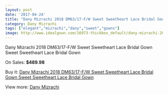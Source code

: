 ```yaml
---
layout: post
date: '2017-04-24'
title: "Dany Mizrachi 2018 DM63/17-F/W Sweet Sweetheart Lace Bridal Gown Sweet Sweetheart Lace Bridal Gown"
category: Dany Mizrachi
tags: ["elegant","mizrachi","dany","sweet","gowns"]
image: http://www.idealgown.com/16973-thickbox_default/dany-mizrachi-2018-dm63-17-f-w-sweet-sweetheart-lace-bridal-gown-sweet-sweetheart-lace-bridal-gown.jpg
---
```

Dany Mizrachi 2018 DM63/17-F/W Sweet Sweetheart Lace Bridal Gown Sweet Sweetheart Lace Bridal Gown

On Sales: **$489.98**
<a href="https://www.idealgown.com/en/dany-mizrachi/6723-dany-mizrachi-2018-dm63-17-f-w-sweet-sweetheart-lace-bridal-gown-sweet-sweetheart-lace-bridal-gown.html"><amp-img layout="responsive" width="600" height="600" src="//www.idealgown.com/16973-thickbox_default/dany-mizrachi-2018-dm63-17-f-w-sweet-sweetheart-lace-bridal-gown-sweet-sweetheart-lace-bridal-gown.jpg" alt="Dany Mizrachi 2018 DM63/17-F/W Sweet Sweetheart Lace Bridal Gown Sweet Sweetheart Lace Bridal Gown 0" /></a>
<a href="https://www.idealgown.com/en/dany-mizrachi/6723-dany-mizrachi-2018-dm63-17-f-w-sweet-sweetheart-lace-bridal-gown-sweet-sweetheart-lace-bridal-gown.html"><amp-img layout="responsive" width="600" height="600" src="//www.idealgown.com/16976-thickbox_default/dany-mizrachi-2018-dm63-17-f-w-sweet-sweetheart-lace-bridal-gown-sweet-sweetheart-lace-bridal-gown.jpg" alt="Dany Mizrachi 2018 DM63/17-F/W Sweet Sweetheart Lace Bridal Gown Sweet Sweetheart Lace Bridal Gown 1" /></a>
<a href="https://www.idealgown.com/en/dany-mizrachi/6723-dany-mizrachi-2018-dm63-17-f-w-sweet-sweetheart-lace-bridal-gown-sweet-sweetheart-lace-bridal-gown.html"><amp-img layout="responsive" width="600" height="600" src="//www.idealgown.com/16975-thickbox_default/dany-mizrachi-2018-dm63-17-f-w-sweet-sweetheart-lace-bridal-gown-sweet-sweetheart-lace-bridal-gown.jpg" alt="Dany Mizrachi 2018 DM63/17-F/W Sweet Sweetheart Lace Bridal Gown Sweet Sweetheart Lace Bridal Gown 2" /></a>
<a href="https://www.idealgown.com/en/dany-mizrachi/6723-dany-mizrachi-2018-dm63-17-f-w-sweet-sweetheart-lace-bridal-gown-sweet-sweetheart-lace-bridal-gown.html"><amp-img layout="responsive" width="600" height="600" src="//www.idealgown.com/16974-thickbox_default/dany-mizrachi-2018-dm63-17-f-w-sweet-sweetheart-lace-bridal-gown-sweet-sweetheart-lace-bridal-gown.jpg" alt="Dany Mizrachi 2018 DM63/17-F/W Sweet Sweetheart Lace Bridal Gown Sweet Sweetheart Lace Bridal Gown 3" /></a>

Buy it: [Dany Mizrachi 2018 DM63/17-F/W Sweet Sweetheart Lace Bridal Gown Sweet Sweetheart Lace Bridal Gown](https://www.idealgown.com/en/dany-mizrachi/6723-dany-mizrachi-2018-dm63-17-f-w-sweet-sweetheart-lace-bridal-gown-sweet-sweetheart-lace-bridal-gown.html "Dany Mizrachi 2018 DM63/17-F/W Sweet Sweetheart Lace Bridal Gown Sweet Sweetheart Lace Bridal Gown")

View more: [Dany Mizrachi](https://www.idealgown.com/en/109-dany-mizrachi "Dany Mizrachi")